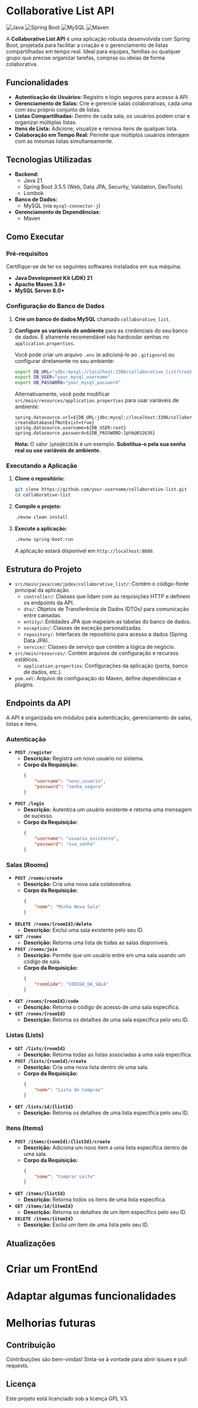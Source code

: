 # Collaborative List API

![Java](https://img.shields.io/badge/Java-21-blue.svg)
![Spring Boot](https://img.shields.io/badge/Spring%20Boot-3.5.5-green.svg)
![MySQL](https://img.shields.io/badge/MySQL-8.0-orange.svg)
![Maven](https://img.shields.io/badge/Maven-3.8-red.svg)

A **Collaborative List API** é uma aplicação robusta desenvolvida com Spring Boot, projetada para facilitar a criação e o gerenciamento de listas compartilhadas em tempo real. Ideal para equipes, famílias ou qualquer grupo que precise organizar tarefas, compras ou ideias de forma colaborativa.

## Funcionalidades

*   **Autenticação de Usuários:** Registro e login seguros para acesso à API.
*   **Gerenciamento de Salas:** Crie e gerencie salas colaborativas, cada uma com seu próprio conjunto de listas.
*   **Listas Compartilhadas:** Dentro de cada sala, os usuários podem criar e organizar múltiplas listas.
*   **Itens de Lista:** Adicione, visualize e remova itens de qualquer lista.
*   **Colaboração em Tempo Real:** Permite que múltiplos usuários interajam com as mesmas listas simultaneamente.

## Tecnologias Utilizadas

*   **Backend:**
    *   Java 21
    *   Spring Boot 3.5.5 (Web, Data JPA, Security, Validation, DevTools)
    *   Lombok
*   **Banco de Dados:**
    *   MySQL (via `mysql-connector-j`)
*   **Gerenciamento de Dependências:**
    *   Maven

## Como Executar

### Pré-requisitos

Certifique-se de ter os seguintes softwares instalados em sua máquina:

*   **Java Development Kit (JDK) 21**
*   **Apache Maven 3.8+**
*   **MySQL Server 8.0+**

### Configuração do Banco de Dados

1.  **Crie um banco de dados MySQL** chamado `collaborative_list`.
2.  **Configure as variáveis de ambiente** para as credenciais do seu banco de dados. É altamente recomendável não hardcodar senhas no `application.properties`.

    Você pode criar um arquivo `.env` (e adicioná-lo ao `.gitignore`) ou configurar diretamente no seu ambiente:

    ```bash
    export DB_URL="jdbc:mysql://localhost:3306/collaborative_list?createDatabaseIfNotExist=true"
    export DB_USER="your_mysql_username"
    export DB_PASSWORD="your_mysql_password"
    ```

    Alternativamente, você pode modificar `src/main/resources/application.properties` para usar variáveis de ambiente:

    ```properties
    spring.datasource.url=${DB_URL:jdbc:mysql://localhost:3306/collaborative_list?createDatabaseIfNotExist=true}
    spring.datasource.username=${DB_USER:root}
    spring.datasource.password=${DB_PASSWORD:Jphb@032636}
    ```
    **Nota:** O valor `Jphb@032636` é um exemplo. **Substitua-o pela sua senha real ou use variáveis de ambiente.**

### Executando a Aplicação

1.  **Clone o repositório:**
    ```bash
    git clone https://github.com/your-username/collaborative-list.git
    cd collaborative-list
    ```
2.  **Compile o projeto:**
    ```bash
    ./mvnw clean install
    ```
3.  **Execute a aplicação:**
    ```bash
    ./mvnw spring-boot:run
    ```

    A aplicação estará disponível em `http://localhost:8080`.

## Estrutura do Projeto

*   `src/main/java/com/jpdev/collaborative_list/`: Contém o código-fonte principal da aplicação.
    *   `controller/`: Classes que lidam com as requisições HTTP e definem os endpoints da API.
    *   `dto/`: Objetos de Transferência de Dados (DTOs) para comunicação entre camadas.
    *   `entity/`: Entidades JPA que mapeiam as tabelas do banco de dados.
    *   `exception/`: Classes de exceção personalizadas.
    *   `repository/`: Interfaces de repositório para acesso a dados (Spring Data JPA).
    *   `service/`: Classes de serviço que contêm a lógica de negócio.
*   `src/main/resources/`: Contém arquivos de configuração e recursos estáticos.
    *   `application.properties`: Configurações da aplicação (porta, banco de dados, etc.).
*   `pom.xml`: Arquivo de configuração do Maven, define dependências e plugins.

## Endpoints da API

A API é organizada em módulos para autenticação, gerenciamento de salas, listas e itens.

### Autenticação

*   **`POST /register`**
    *   **Descrição:** Registra um novo usuário no sistema.
    *   **Corpo da Requisição:**
        ```json
        {
            "username": "novo_usuario",
            "password": "senha_segura"
        }
        ```
*   **`POST /login`**
    *   **Descrição:** Autentica um usuário existente e retorna uma mensagem de sucesso.
    *   **Corpo da Requisição:**
        ```json
        {
            "username": "usuario_existente",
            "password": "sua_senha"
        }
        ```

### Salas (Rooms)

*   **`POST /rooms/create`**
    *   **Descrição:** Cria uma nova sala colaborativa.
    *   **Corpo da Requisição:**
        ```json
        {
            "name": "Minha Nova Sala"
        }
        ```
*   **`DELETE /rooms/{roomId}/delete`**
    *   **Descrição:** Exclui uma sala existente pelo seu ID.
*   **`GET /rooms`**
    *   **Descrição:** Retorna uma lista de todas as salas disponíveis.
*   **`POST /rooms/join`**
    *   **Descrição:** Permite que um usuário entre em uma sala usando um código de sala.
    *   **Corpo da Requisição:**
        ```json
        {
            "roomCode": "CODIGO_DA_SALA"
        }
        ```
*   **`GET /rooms/{roomId}/code`**
    *   **Descrição:** Retorna o código de acesso de uma sala específica.
*   **`GET /rooms/{roomId}`**
    *   **Descrição:** Retorna os detalhes de uma sala específica pelo seu ID.

### Listas (Lists)

*   **`GET /lists/{roomId}`**
    *   **Descrição:** Retorna todas as listas associadas a uma sala específica.
*   **`POST /lists/{roomId}/create`**
    *   **Descrição:** Cria uma nova lista dentro de uma sala.
    *   **Corpo da Requisição:**
        ```json
        {
            "name": "Lista de Compras"
        }
        ```
*   **`GET /lists/id/{listId}`**
    *   **Descrição:** Retorna os detalhes de uma lista específica pelo seu ID.

### Itens (Items)

*   **`POST /items/{roomId}/{listId}/create`**
    *   **Descrição:** Adiciona um novo item a uma lista específica dentro de uma sala.
    *   **Corpo da Requisição:**
        ```json
        {
            "name": "Comprar Leite"
        }
        ```
*   **`GET /items/{listId}`**
    *   **Descrição:** Retorna todos os itens de uma lista específica.
*   **`GET /items/id/{itemId}`**
    *   **Descrição:** Retorna os detalhes de um item específico pelo seu ID.
*   **`DELETE /items/{itemId}`**
    *   **Descrição:** Exclui um item de uma lista pelo seu ID.

## Atualizações

# Criar um FrontEnd
# Adaptar algumas funcionalidades
# Melhorias futuras

## Contribuição

Contribuições são bem-vindas! Sinta-se à vontade para abrir issues e pull requests.

## Licença

Este projeto está licenciado sob a licença GPL V3.

